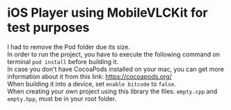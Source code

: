# iOS Player using MobileVLCKit for test purposes

I had to remove the Pod folder due its size.<br>
In order to run the project, you have to execute the following command on terminal `pod install` before building it.<br>
In case you don't have CocoaPods installed on your mac, you can get more information about it from this link: https://cocoapods.org/ <br>
When building it into a device, set `enable bitcode` to `false`. <br>
When creating your own project using this library the files: `empty.cpp` and `empty.hpp`, must be in your root folder.
